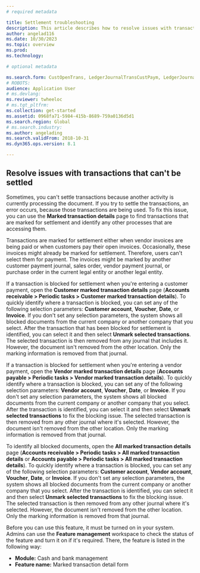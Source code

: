 ```yaml
---
# required metadata

title: Settlement troubleshooting
description: This article describes how to resolve issues with transactions that can't be settled.
author: angelad116
ms.date: 10/30/2023
ms.topic: overview
ms.prod: 
ms.technology: 

# optional metadata

ms.search.form: CustOpenTrans, LedgerJournalTransCustPaym, LedgerJournalTransVendPaym, VendOpenTrans
# ROBOTS: 
audience: Application User
# ms.devlang: 
ms.reviewer: twheeloc
# ms.tgt_pltfrm: 
ms.collection: get-started
ms.assetid: 0968fa71-5984-415b-8689-759a0136d5d1
ms.search.region: Global
# ms.search.industry: 
ms.author: angelading
ms.search.validFrom: 2018-10-31
ms.dyn365.ops.version: 8.1

---
```



## Resolve issues with transactions that can't be settled

Sometimes, you can't settle transactions because another activity is currently processing the document. If you try to settle the transactions, an error occurs, because those transactions are being used. To fix 
this issue, you can use the **Marked transaction details** page to find transactions that are marked for settlement and identify any other processes that are accessing them.

Transactions are marked for settlement either when vendor invoices are being paid or when customers pay their open invoices. Occasionally, these invoices might already be marked for settlement. Therefore, users 
can't select them for payment. The invoices might be marked by another customer payment journal, sales order, vendor payment journal, or purchase order in the current legal entity or another legal entity.

If a transaction is blocked for settlement when you're entering a customer payment, open the **Customer marked transaction details** page (**Accounts receivable \> Periodic tasks \> Customer marked transaction 
details**). To quickly identify where a transaction is blocked, you can set any of the following selection parameters: **Customer account**, **Voucher**, **Date**, or **Invoice**. If you don't set any selection 
parameters, the system shows all blocked documents from the current company or another company that you select. After the transaction that has been blocked for settlement is identified, you can select it and then
select **Unmark selected transactions**. The selected transaction is then removed from any journal that includes it. However, the document isn't removed from the other location. Only the marking information is 
removed from that journal.

If a transaction is blocked for settlement when you're entering a vendor payment, open the **Vendor marked transaction details** page (**Accounts payable \> Periodic tasks \> Vendor marked transaction details**). 
To quickly identify where a transaction is blocked, you can set any of the following selection parameters: **Vendor account**, **Voucher**, **Date**, or **Invoice**. If you don't set any selection parameters, the
system shows all blocked documents from the current company or another company that you select. After the transaction is identified, you can select it and then select **Unmark selected transactions** to fix the
blocking issue. The selected transaction is then removed from any other journal where it's selected. However, the document isn't removed from the other location. Only the marking information is removed from that
journal.

To identify all blocked documents, open the **All marked transaction details** page (**Accounts receivable \> Periodic tasks \> All marked transaction details** or **Accounts payable \> Periodic tasks \> All 
marked transaction details**). To quickly identify where a transaction is blocked, you can set any of the following selection parameters: **Customer account**, **Vendor account**, **Voucher**, **Date**, or
**Invoice**. If you don't set any selection parameters, the system shows all blocked documents from the current company or another company that you select. After the transaction is identified, you can select it
and then select **Unmark selected transactions** to fix the blocking issue. The selected transaction is then removed from any other journal where it's selected. However, the document isn't removed from the other
location. Only the marking information is removed from that journal.

Before you can use this feature, it must be turned on in your system. Admins can use the **Feature management** workspace to check the status of the feature and turn it on if it's required. There, the feature is 
listed in the following way:

- **Module:** Cash and bank management
- **Feature name:** Marked transaction detail form
